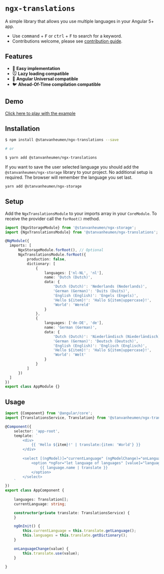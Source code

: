 # `ngx-translations`
A simple library that allows you use multiple languages in your Angular 5+ app.

- Use <kbd>command</kbd> + <kbd>F</kbd> or <kbd>ctrl</kbd> + <kbd>F</kbd> to search for a keyword.
- Contributions welcome, please see [contribution guide](.github/CONTRIBUTING.md).

## Features

- :camel: **Easy implementation**
- :mouse: **Lazy loading compatible**
- :sheep: **Angular Universal compatible**
- :bird: **Ahead-Of-Time compilation compatible**

## Demo

[Click here to play with the example](https://stackblitz.com/github/stanvanheumen/ngx-translations)

## Installation

```bash
$ npm install @stanvanheumen/ngx-translations --save

# or

$ yarn add @stanvanheumen/ngx-translations
```

If you want to save the user selected language you should add the `@stanvanheumen/ngx-storage` library to your project.
No additional setup is required. The browser will remember the language you set last.

```bash
yarn add @stanvanheumen/ngx-storage
```

## Setup

Add the `NgxTranslationsModule` to your imports array in your `CoreModule`. 
To receive the provider call the `forRoot()` method.

```typescript
import {NgxStorageModule} from '@stanvanheumen/ngx-storage';
import {NgxTranslationsModule} from '@stanvanheumen/ngx-translations';

@NgModule({
  imports: [
      NgxStorageModule.forRoot(), // Optional
      NgxTranslationsModule.forRoot({
          production: false,
          dictionary: [
              {
                  languages: ['nl-NL', 'nl'],
                  name: 'Dutch (Dutch)',
                  data: {
                      'Dutch (Dutch)': 'Nederlands (Nederlands)',
                      'German (German)': 'Duits (Duits)',
                      'English (English)': 'Engels (Engels)',
                      'Hello ${item}!': 'Hallo ${item|uppercase}!',
                      'World': 'Wereld'
                  }
              },
              {
                  languages: ['de-DE', 'de'],
                  name: 'German (German)',
                  data: {
                      'Dutch (Dutch)': 'Niederländisch (Niederländisch)',
                      'German (German)': 'Deutsch (Deutsch)',
                      'English (English)': 'Englisch (Englisch)',
                      'Hello ${item}!': 'Hallo ${item|uppercase}!',
                      'World': 'Welt'
                  }
              }
          ]
      })
  ]
})
export class AppModule {}
```

## Usage

```typescript
import {Component} from '@angular/core';
import {TranslationsService, Translation} from '@stanvanheumen/ngx-translations';

@Component({
    selector: 'app-root',
    template: `
        <div>
            {{ 'Hello ${item}!' | translate:{item: 'World'} }}
        </div>
        
        <select [(ngModel)]="currentLanguage" (ngModelChange)="onLanguageChange($event)">
            <option *ngFor="let language of languages" [value]="language.languages[0]">
                {{ language.name | translate }}
            </option>
        </select>
    `
})
export class AppComponent {
    
    languages: Translation[];
    currentLanguage: string;

    constructor(private translate: TranslationsService) {
    }

    ngOnInit() {
        this.currentLanguage = this.translate.getLanguage();
        this.languages = this.translate.getDictionary();
    }

    onLanguageChange(value) {
        this.translate.use(value);
    }
    
}
```